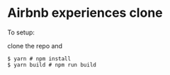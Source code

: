 # Airbnb experiences clone
To setup:

clone the repo and 
```
$ yarn # npm install
$ yarn build # npm run build
````
